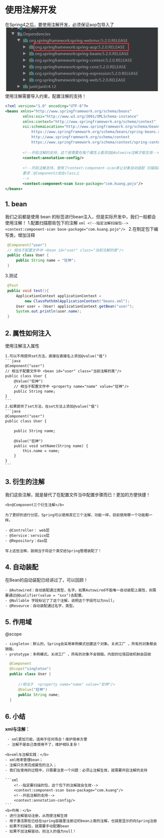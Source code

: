 # 使用注解开发
在Spring4之后，要使用注解开发，必须保证aop包导入了
![aopAnnotation.png](aopAnnotation.png)
使用注解需要导入约束，配置注解的支持！
```xml
<?xml version="1.0" encoding="UTF-8"?>
<beans xmlns="http://www.springframework.org/schema/beans"
        xmlns:xsi="http://www.w3.org/2001/XMLSchema-instance"
        xmlns:context="http://www.springframework.org/schema/context"
        xsi:schemaLocation="http://www.springframework.org/schema/beans
            https://www.springframework.org/schema/beans/spring-beans.xsd
            http://www.springframework.org/schema/context
            https://www.springframework.org/schema/context/spring-context.xsd">
        
        <!--开启注解的支持，这个是需要在每个属性上面添加@Autowire注解才能生效-->
        <context:annotation-config/>

        <!--开启注解支持，使用了context:component-scan来让对象自动装配 扫描指定包下的注解就会生效
        要求：@Componentz加在class上
        -->
        <context:component-scan base-package="com.kuang.pojo"/>
</beans>

```
## 1. bean
   我们之前都是使用 bean 的标签进行bean注入，但是实际开发中，我们一般都会使用注解！
   1.配置扫描那些包下的注解
    ```xml
    <!--指定注解扫描包-->
    <context:component-scan base-package="com.kuang.pojo"/>
    ```
   2.在制定包下编写类，增加注释
   ```java
    @Component("user")
    // 相当于配置文件中 <bean id="user" class="当前注解的类"/>
    public class User {
        public String name = "狂神";
    }
   ```
   3.测试
   ```java
    @Test
    public void test(){
        ApplicationContext applicationContext =
            new ClassPathXmlApplicationContext("beans.xml");
        User user = (User) applicationContext.getBean("user");
        System.out.println(user.name);
    }
   ```
## 2. 属性如何注入
   使用注解注入属性

    1.可以不用提供set方法，直接在直接名上添加@value("值")
    ```java
    @Component("user")
    // 相当于配置文件中 <bean id="user" class="当前注解的类"/>
    public class User {
        @Value("狂神")
        // 相当于配置文件中 <property name="name" value="狂神"/>
        public String name;
    }
    ```
    2.如果提供了set方法，在set方法上添加@value("值")
    ```java
    @Component("user")
    public class User {

        public String name;

        @Value("狂神")
        public void setName(String name) {
            this.name = name;
        }
    }
    ```
## 3. 衍生的注解
   我们这些注解，就是替代了在配置文件当中配置步骤而已！更加的方便快捷！

    <b>@Component三个衍生注解</b>

    为了更好的进行分层，Spring可以使用其它三个注解，功能一样，目前使用哪一个功能都一样。

    - @Controller： web层
    - @Service：service层
    - @Repository：dao层

    写上这些注释，就相当于将这个类交给Spring管理装配了！
## 4. 自动装配
   在Bean的自动装配已经讲过了，可以回顾！

    - @Autowired：自动装配通过类型，名字。如果Autowired不能唯一自动装配上属性，则需要通过@Qualifier(value = "xxx")去配置。
    - @Nullable 字段标记了了这个注解，说明这个字段可以为null;
    - @Resource：自动装配通过名字，类型。
## 5. 作用域
   @scope

    - singleton：默认的，Spring会采用单例模式创建这个对象。关闭工厂 ，所有的对象都会销毁。
    - prototype：多例模式。关闭工厂 ，所有的对象不会销毁。内部的垃圾回收机制会回收
  ```java
    @Component
    @Scope("singleton")
    public class User {

        //相当于  <property name="name" value="狂神"/>
        @Value("狂神")
        public String name;
    }
```
## 6. 小结
   <b>xml与注解：</b>

     - xml更加万能，适用于任何场合！维护简单方便
     - 注解不是自己类使用不了，维护相队复杂！
  
    <b>xml与注解实践：</b>
    - xml用来管理bean；
    - 注解只负责完成属性的注入；
    - 我们在使用的过程中，只需要注意一个问题：必须让注解生效，就需要开启注解的支持

    ```xml
        <!--指定要扫描的包，这个包下的注解就会生效-->
        <context:component-scan base-package="com.kuang"/>
        <!--开启注解的支持-->
        <context:annotation-config/>
    ```
    <b>作用：</b>
    - 进行注解驱动注册，从而使注解生效
    - 用于激活那些已经在spring容器里注册过的bean上面的注解，也就是显示的向Spring注册
    - 如果不扫描包，就需要手动配置bean
    - 如果不加注解驱动，则注入的值为null！
